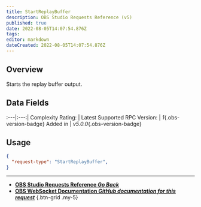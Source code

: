 ```yaml
---
title: StartReplayBuffer
description: OBS Studio Requests Reference (v5)
published: true
date: 2022-08-05T14:07:54.876Z
tags: 
editor: markdown
dateCreated: 2022-08-05T14:07:54.876Z
---
```


## Overview
Starts the replay buffer output.

## Data Fields
:---|:---:|
Complexity Rating: | <span class="stars stars--1"></span>
Latest Supported RPC Version: | *1*{.obs-version-badge}
Added in | *v5.0.0*{.obs-version-badge}

## Usage
```json
{
  "request-type": "StartReplayBuffer",
}
```

---

- [<i class="mdi mdi-chevron-left"></i>**OBS Studio Requests Reference *Go Back***](/en/Broadcasters/OBS/Requests)
- [<i class="mdi mdi-github"></i> **OBS WebSocket Documentation *GitHub documentation for this request***](https://github.com/obsproject/obs-websocket/blob/master/docs/generated/protocol.md#startreplaybuffer)
{.btn-grid .my-5}